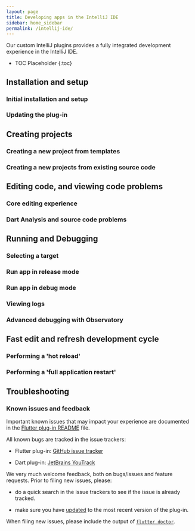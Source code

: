 ```yaml
---
layout: page
title: Developing apps in the IntelliJ IDE
sidebar: home_sidebar
permalink: /intellij-ide/
---
```


Our custom IntelliJ plugins provides a fully integrated development experience
in the IntelliJ IDE.

* TOC Placeholder
{:toc}

## Installation and setup

### Initial installation and setup

### Updating the plug-in<a name="updating"/>

## Creating projects

### Creating a new project from templates

### Creating a new projects from existing source code

## Editing code, and viewing code problems

### Core editing experience

### Dart Analysis and source code problems

## Running and Debugging

### Selecting a target

### Run app in release mode

### Run app in debug mode

### Viewing logs

### Advanced debugging with Observatory

## Fast edit and refresh development cycle

### Performing a 'hot reload'

### Performing a 'full application restart'

## Troubleshooting

### Known issues and feedback

Important known issues that may impact your experience are documented in the
[Flutter plug-in
README](https://github.com/flutter/flutter-intellij/blob/master/README.md) file.

All known bugs are tracked in the issue trackers:

  * Flutter plug-in: [GitHub issue
   tracker](https://github.com/flutter/flutter-intellij/issues)

  * Dart plug-in: [JetBrains
   YouTrack](https://youtrack.jetbrains.com/issues?q=%23dart%20%23Unresolved)

We very much welcome feedback, both on bugs/issues and feature requests. Prior
to filing new issues, please:

  * do a quick search in the issue trackers to see if the issue is already
   tracked.

  * make sure you have [updated](#updating) to the most recent version of the
   plug-in.

When filing new issues, please include the output of [`flutter
doctor`](https://flutter.io/bug-reports/#provide-some-flutter-diagnostics).
